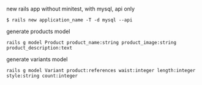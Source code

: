 new rails app without minitest, with mysql, api only

    $ rails new application_name -T -d mysql --api

generate products model

    rails g model Product product_name:string product_image:string product_description:text

generate variants model

    rails g model Variant product:references waist:integer length:integer style:string count:integer
